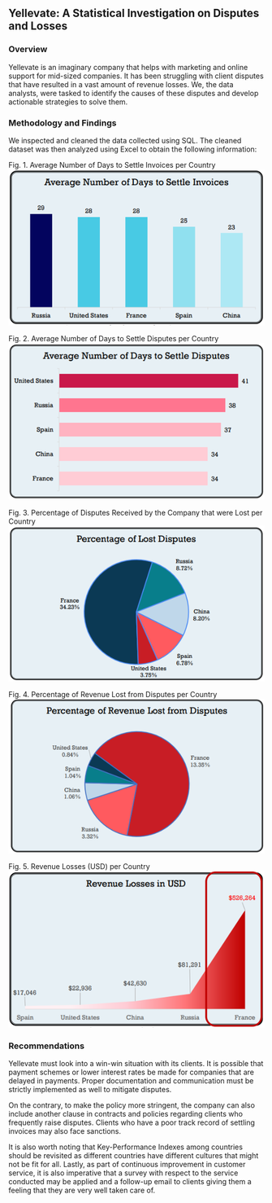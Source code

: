 ## Yellevate: A Statistical Investigation on Disputes and Losses

### Overview

Yellevate is an imaginary company that helps with marketing and online support for mid-sized companies. It has been struggling with client disputes that have resulted in a vast amount of revenue losses. We, the data analysts, were tasked to identify the causes of these disputes and develop actionable strategies to solve them.


### Methodology and Findings

We inspected and cleaned the data collected using SQL. The cleaned dataset was then analyzed using Excel to obtain the following information:

Fig. 1. Average Number of Days to Settle Invoices per Country               
![](https://github.com/MaryRegineCalamba/mcalamba_portfolio/blob/main/images/g1.png)

Fig. 2. Average Number of Days to Settle Disputes per Country            
![](https://github.com/MaryRegineCalamba/mcalamba_portfolio/blob/main/images/g2.png)

Fig. 3. Percentage of Disputes Received by the Company that were Lost per Country         
![](https://github.com/MaryRegineCalamba/mcalamba_portfolio/blob/main/images/g3.png)

Fig. 4. Percentage of Revenue Lost from Disputes per Country            
![](https://github.com/MaryRegineCalamba/mcalamba_portfolio/blob/main/images/g4.png)

Fig. 5. Revenue Losses (USD) per Country                                       
![](https://github.com/MaryRegineCalamba/mcalamba_portfolio/blob/main/images/g5.png)


### Recommendations

Yellevate must look into a win-win situation with its clients. It is possible that payment 
schemes or lower interest rates be made for companies that are delayed in payments. Proper 
documentation and communication must be strictly implemented as well to mitigate 
disputes.

On the contrary, to make the policy more stringent, the company can also include 
another clause in contracts and policies regarding clients who frequently raise disputes. 
Clients who have a poor track record of settling invoices may also face sanctions.

It is also worth noting that Key-Performance Indexes among countries should be 
revisited as different countries have different cultures that might not be fit for all.
Lastly, as part of continuous improvement in customer service, it is also imperative that 
a survey with respect to the service conducted may be applied and a follow-up email to clients 
giving them a feeling that they are very well taken care of.
